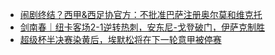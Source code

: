 + [闹剧终结？西甲&西足协官方：不批准巴萨注册奥尔莫和维克托](https://n.dongqiudi.com/webapp/news.html?articleId=4826726&from=tab_0)
+ [剑南春｜纽卡客场2-1逆转热刺，安东尼-戈登破门，伊萨克制胜](https://n.dongqiudi.com/webapp/news.html?articleId=4826981&from=tab_0)
+ [超级杯半决赛染黄后，埃默松将在下一轮意甲被停赛](https://n.dongqiudi.com/webapp/news.html?articleId=4827211&from=tab_0)
